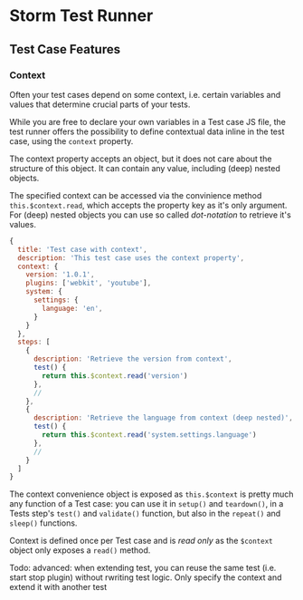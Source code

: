 # Storm Test Runner

## Test Case Features

### Context

Often your test cases depend on some context, i.e. certain variables and values that determine crucial parts of your tests.

While you are free to declare your own variables in a Test case JS file,
the test runner offers the possibility to define contextual data inline in the test case, using the `context` property.

The context property accepts an object, but it does not care about the structure of this object. It can contain any value, including (deep) nested objects.

The specified context can be accessed via the convinience method `this.$context.read`, which accepts the property key as it's only argument. For (deep) nested objects you can use so called *dot-notation* to retrieve it's values.

```js
{
  title: 'Test case with context',
  description: 'This test case uses the context property',
  context: {
    version: '1.0.1',
    plugins: ['webkit', 'youtube'],
    system: {
      settings: {
        language: 'en',
      }
    }
  },
  steps: [
    {
      description: 'Retrieve the version from context',
      test() {
        return this.$context.read('version')
      },
      //
    },
    {
      description: 'Retrieve the language from context (deep nested)',
      test() {
        return this.$context.read('system.settings.language')
      },
      //
    }
  ]
}
```

The context convenience object is exposed as `this.$context` is pretty much any function of a Test case: you can use it in `setup()` and `teardown()`, in a Tests step's `test()` and `validate()` function, but also in the `repeat()` and `sleep()` functions.

Context is defined once per Test case and is *read only* as the `$context` object only exposes a `read()` method.

Todo: advanced: when extending test, you can reuse the same test (i.e. start stop plugin) without rwriting test logic. Only specify the context and extend it with another test

